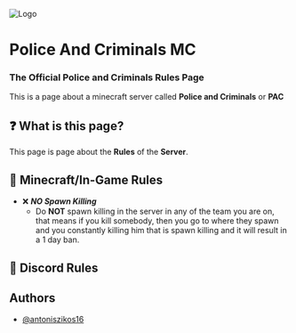 
![Logo](https://cdn.discordapp.com/attachments/1124443067320119418/1141379891581943898/PAC_Rules_Banner.png)


# Police And Criminals MC
### The Official Police and Criminals Rules Page
This is a page about a minecraft server called **Police and Criminals** or **PAC**




## ❓ What is this page?

This page is page about the **Rules** of the **Server**.
## 📗 Minecraft/In-Game Rules

- ❌ ***NO Spawn Killing***
    - Do **NOT** spawn killing in the server in any of the team you are on, that means if you kill somebody, then you go to where they spawn and you constantly killing him that is spawn killing and it will result in a 1 day ban.
## 📘 Discord Rules
## Authors

- [@antoniszikos16](https://github.com/antoniszikos16)

